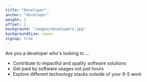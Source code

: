 ```yaml
---
title: "Developer"
anchor: "developer"
weight: 2
offset: 2
background: "images/developers.jpg"
backgroundSize: cover
signup: true
---
```


Are you a developer who's looking to ...

* Contribute to impactful and quality software solutions
* Get paid by software usages not just hours
* Explore different technology stacks outside of your 9-5 work
